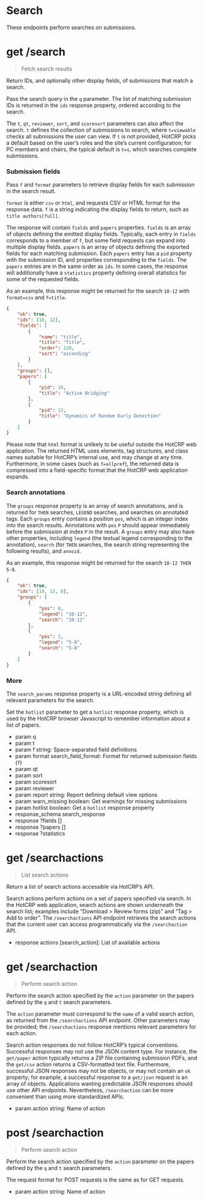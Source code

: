 # Search

These endpoints perform searches on submissions.


# get /search

> Fetch search results

Return IDs, and optionally other display fields, of submissions that match a
search.

Pass the search query in the `q` parameter. The list of matching submission
IDs is returned in the `ids` response property, ordered according to the
search.

The `t`, `qt`, `reviewer`, `sort`, and `scoresort` parameters can also affect
the search. `t` defines the collection of submissions to search, where
`t=viewable` checks all submissions the user can view. If `t` is not provided,
HotCRP picks a default based on the user’s roles and the site’s current
configuration; for PC members and chairs, the typical default is `t=s`, which
searches complete submissions.

### Submission fields

Pass `f` and `format` parameters to retrieve display fields for each submission
in the search result.

`format` is either `csv` or `html`, and requests CSV or HTML format for the
response data. `f` is a string indicating the display fields to return, such as
`title authors[full]`.

The response will contain `fields` and `papers` properties. `fields` is an array
of objects defining the emitted display fields. Typically, each entry in
`fields` corresponds to a member of `f`, but some field requests can expand into
multiple display fields. `papers` is an array of objects defining the exported
fields for each matching submission. Each `papers` entry has a `pid` property
with the submission ID, and properties corresponding to the `fields`. The
`papers` entries are in the same order as `ids`. In some cases, the response
will additionally have a `statistics` property defining overall statistics for
some of the requested fields.

As an example, this response might be returned for the search `10-12` with
`format=csv` and `f=title`.

```json
{
    "ok": true,
    "ids": [10, 12],
    "fields": [
        {
            "name": "title",
            "title": "Title",
            "order": 120,
            "sort": "ascending"
        }
    ],
    "groups": [],
    "papers": [
        {
            "pid": 10,
            "title": "Active Bridging"
        },
        {
            "pid": 12,
            "title": "Dynamics of Random Early Detection"
        }
    ]
}
```

Please note that `html` format is unlikely to be useful outside the HotCRP web
application. The returned HTML uses elements, tag structures, and class names
suitable for HotCRP’s internal use, and may change at any time. Furthermore,
in some cases (such as `f=allpref`), the returned data is compressed into a
field-specific format that the HotCRP web application expands.

### Search annotations

The `groups` response property is an array of search annotations, and is
returned for `THEN` searches, `LEGEND` searches, and searches on annotated
tags. Each `groups` entry contains a position `pos`, which is an integer index
into the search results. Annotations with `pos` `P` should appear immediately
before the submission at index `P` in the result. A `groups` entry may also
have other properties, including `legend` (the textual legend corresponding to
the annotation), `search` (for `THEN` searches, the search string representing
the following results), and `annoid`.

As an example, this response might be returned for the search `10-12 THEN
5-8`.

```json
{
    "ok": true,
    "ids": [10, 12, 8],
    "groups": [
        {
            "pos": 0,
            "legend": "10-12",
            "search": "10-12"
        },
        {
            "pos": 2,
            "legend": "5-8",
            "search": "5-8"
        }
    ]
}
```

### More

The `search_params` response property is a URL-encoded string defining all
relevant parameters for the search.

Set the `hotlist` parameter to get a `hotlist` response property, which is
used by the HotCRP browser Javascript to remember information about a list of
papers.


* param q
* param t
* param f string: Space-separated field definitions
* param format search_field_format: Format for returned submission fields (`f`)
* param qt
* param sort
* param scoresort
* param reviewer
* param report string: Report defining default view options
* param warn_missing boolean: Get warnings for missing submissions
* param hotlist boolean: Get a `hotlist` response property
* response_schema search_response
* response ?fields []
* response ?papers []
* response ?statistics


# get /searchactions

> List search actions

Return a list of search actions accessible via HotCRP’s API.

Search actions perform actions on a set of papers specified via search. In the
HotCRP web application, search actions are shown underneath the search list;
examples include “Download > Review forms (zip)” and “Tag > Add to order”. The
`/searchactions` API endpoint retrieves the search actions that the current user
can access programmatically via the `/searchaction` API.

* response actions [search_action]: List of available actions


# get /searchaction

> Perform search action

Perform the search action specified by the `action` parameter on the papers
defined by the `q` and `t` search parameters.

The `action` parameter must correspond to the `name` of a valid search action,
as returned from the `/searchactions` API endpoint. Other parameters may be
provided; the `/searchactions` response mentions relevant parameters for each
action.

Search action responses do not follow HotCRP’s typical conventions. Successful
responses may not use the JSON content type. For instance, the `get/paper`
action typically returns a ZIP file containing submission PDFs, and the
`get/csv` action returns a CSV-formatted text file. Furthermore, successful JSON
responses may not be objects, or may not contain an `ok` property; for example,
a successful response to a `get/json` request is an array of objects.
Applications wanting predictable JSON responses should use other API endpoints.
Nevertheless, `/searchaction` can be more convenient than using more
standardized APIs.

* param action string: Name of action


# post /searchaction

> Perform search action

Perform the search action specified by the `action` parameter on the papers
defined by the `q` and `t` search parameters.

The request format for POST requests is the same as for GET requests.

* param action string: Name of action
